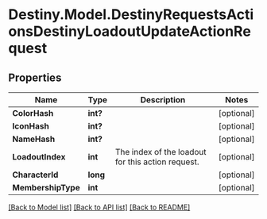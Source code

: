 # Destiny.Model.DestinyRequestsActionsDestinyLoadoutUpdateActionRequest

## Properties

Name | Type | Description | Notes
------------ | ------------- | ------------- | -------------
**ColorHash** | **int?** |  | [optional] 
**IconHash** | **int?** |  | [optional] 
**NameHash** | **int?** |  | [optional] 
**LoadoutIndex** | **int** | The index of the loadout for this action request. | [optional] 
**CharacterId** | **long** |  | [optional] 
**MembershipType** | **int** |  | [optional] 

[[Back to Model list]](../README.md#documentation-for-models) [[Back to API list]](../README.md#documentation-for-api-endpoints) [[Back to README]](../README.md)

